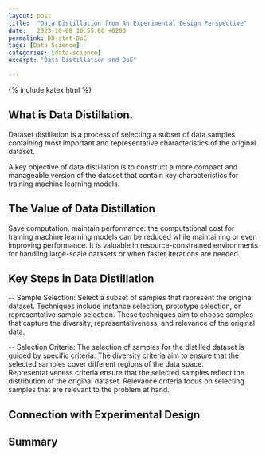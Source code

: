 ```yaml
---
layout: post
title:  "Data Distillation from An Experimental Design Perspective"
date:   2023-10-08 10:55:00 +0200
permalink: DD-stat-DoE
tags: [Data Science]
categories: [data-science]
excerpt: "Data Distillation and DoE"

---
```

{% include katex.html %}

## What is Data Distillation.

Dataset distillation is a process of selecting a subset of data samples containing most important and representative characteristics of the original dataset. 

A key objective of data distillation is to construct a more compact and manageable version of the dataset that contain key characteristics for training machine learning models.


## The Value of Data Distillation

Save computation, maintain performance: the computational cost for training machine learning models can be reduced while maintaining or even improving performance.
It is valuable in resource-constrained environments for handling large-scale datasets or when faster iterations are needed.


## Key Steps in Data Distillation

 -- Sample Selection: Select a subset of samples that represent the original dataset. Techniques include instance selection, prototype selection, or representative sample selection. These techniques aim to choose samples that capture the diversity, representativeness, and relevance of the original data.


 -- Selection Criteria: The selection of samples for the distilled dataset is guided by specific criteria. The diversity criteria aim to ensure that the selected samples cover different regions of the data space. Representativeness criteria ensure that the selected samples reflect the distribution of the original dataset. 
Relevance criteria focus on selecting samples that are relevant to the problem at hand.

 
## Connection with Experimental Design


## Summary

